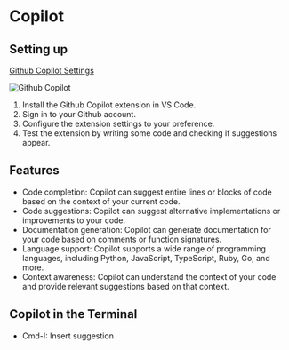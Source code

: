 # Copilot

## Setting up

[Github Copilot Settings](https://github.com/settings/copilot)

![Github Copilot](./images/github-copilot-settings.png)

1. Install the Github Copilot extension in VS Code.
2. Sign in to your Github account.
3. Configure the extension settings to your preference.
4. Test the extension by writing some code and checking if suggestions appear.

## Features
- Code completion: Copilot can suggest entire lines or blocks of code based on the context of your current code.
- Code suggestions: Copilot can suggest alternative implementations or improvements to your code.
- Documentation generation: Copilot can generate documentation for your code based on comments or function signatures.
- Language support: Copilot supports a wide range of programming languages, including Python, JavaScript, TypeScript, Ruby, Go, and more.
- Context awareness: Copilot can understand the context of your code and provide relevant suggestions based on that context.

## Copilot in the Terminal
- Cmd-I: Insert suggestion
